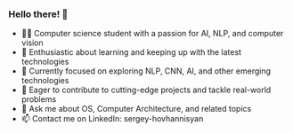 ### Hello there! 👋

- 👨‍💻 Computer science student with a passion for AI, NLP, and computer vision 
- 🧠 Enthusiastic about learning and keeping up with the latest technologies
- 🌱 Currently focused on exploring NLP, CNN, AI, and other emerging technologies
- 🤔 Eager to contribute to cutting-edge projects and tackle real-world problems
- 💬 Ask me about OS, Computer Architecture, and related topics
- 📫 Contact me on LinkedIn: sergey-hovhannisyan
